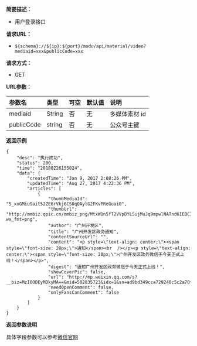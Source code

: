 **简要描述：** 

- 用户登录接口

**请求URL：** 
- ` ${schema}://${ip}:${port}/modu/api/material/video?mediaid=xxx&publicCode=xxx `
  
**请求方式：**
- GET 

**URL参数：** 

| 参数名 | 类型 | 可空 | 默认值 | 说明 |
| :-- | :-- | :-- | :-- | :-- |
| mediaid | String | 否 | 无 |  多媒体素材 id |
| publicCode | string | 否 | 无 | 公众号主键 |

 **返回示例**

``` 
{
    "desc": "执行成功",
    "status": 200,
    "time": "20180226155024",
    "data": {
        "createdTime": "Jan 9, 2017 2:08:26 PM",
        "updatedTime": "Aug 27, 2017 4:22:36 PM",
        "articles": [
            {
                "thumbMediaId": "5_xxGMiu9ait52ZE6rVkj6CS0qQAylG2FKvPReGuai0",
                "thumbUrl": "http://mmbiz.qpic.cn/mmbiz_png/MtxW1n5fT2VVpDYLSujMuJq9mpwlNATnd6IEBCI2h3kk2xNdQ8609ngo88se9ZBzFOj9f5mAQEWJBbCwX9jN5A/0?wx_fmt=png",
                "author": "广州开发区",
                "title": "广州开发区政务通知",
                "contentSourceUrl": "",
                "content": "<p style=\"text-align: center;\"><span style=\"font-size: 20px;\">通知</span><br  /></p><p style=\"text-align: center;\"><span style=\"font-size: 20px;\">广州开发区政务微信于今天正式上线！</span></p>",
                "digest": "通知广州开发区政务微信于今天正式上线！",
                "showCoverPic": false,
                "url": "http://mp.weixin.qq.com/s?__biz=MzI0ODEyMDkyMA==&mid=502835723&idx=1&sn=ad9bd349cca729240c5c2a70fe1503d3&chksm=71a9993c46de102a36e703b5865ba6687028a0e829f34cb564b6eaf18afc356a6cc610629cc1#rd",
                "needOpenComment": false,
                "onlyFansCanComment": false
            }
        ]
    }
}
```

 **返回参数说明** 

具体字段参数可以参考[微信官网](https://mp.weixin.qq.com/wiki?t=resource/res_main&id=mp1444738730)





